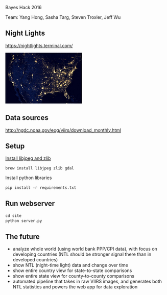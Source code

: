Bayes Hack 2016

Team: Yang Hong, Sasha Targ, Steven Troxler, Jeff Wu

## Night Lights
https://nightlights.terminal.com/

![VIIRS Suomi NPP satellite US 2012](data/nightlights.jpg)

## Data sources

http://ngdc.noaa.gov/eog/viirs/download_monthly.html

## Setup

[Install libjpeg and zlib](http://stackoverflow.com/questions/34631806/fail-during-installation-of-pillow-python-module-in-linux)
```
brew install libjpeg zlib gdal
```

Install python libraries
```
pip install -r requirements.txt
```

## Run webserver

```
cd site
python server.py
```

## The future

- analyze whole world (using world bank PPP/CPI data), with focus on developing countries (NTL should be stronger signal there than in developed countries)
- show NTL (night-time light) data and change over time
- show entire country view for state-to-state comparisons
- show entire state view for county-to-county comparisons
- automated pipeline that takes in raw VIIRS images, and generates both NTL statistics and powers the web app for data exploration
